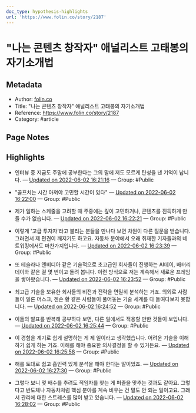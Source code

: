 ```yaml
---
doc_type: hypothesis-highlights
url: 'https://www.folin.co/story/2187'
---
```


# "나는 콘텐츠 창작자" 애널리스트 고태봉의 자기소개법

## Metadata
- Author: [folin.co]()
- Title: "나는 콘텐츠 창작자" 애널리스트 고태봉의 자기소개법
- Reference: https://www.folin.co/story/2187
- Category: #article

## Page Notes
## Highlights
- 인터뷰 중 지금도 주말에 공부한다는 그의 말에 저도 모르게 탄성을 낸 기억이 납니다. — [Updated on 2022-06-02 16:21:16](https://hyp.is/ly10juJEEeypvDcVThnfUA/www.folin.co/story/2187) — Group: #Public

- "골프치는 시간 아껴야 고민할 시간이 있다" — [Updated on 2022-06-02 16:22:00](https://hyp.is/sXcjOuJEEeyIzcvJdgE3Jg/www.folin.co/story/2187) — Group: #Public

- 제가 일하는 스케줄을 고려할 때 주중에는 깊이 고민하거나, 콘텐츠를 진득하게 만들 수가 없습니다.  — [Updated on 2022-06-02 16:22:21](https://hyp.is/vlTLrOJEEey_2WdxD94kCw/www.folin.co/story/2187) — Group: #Public

- 이렇게 '고급 투자자'라고 불리는 분들을 만나다 보면 차원이 다른 질문을 받습니다. 그러면서 제 편견이 깨지기도 하고요. 자동차 분야에서 오래 취재한 기자들과의 네트워킹에서도 마찬가지입니다. — [Updated on 2022-06-02 16:23:39](https://hyp.is/7EQ1IOJEEeyOew_fikkMGQ/www.folin.co/story/2187) — Group: #Public

-  또 테슬라나 엔비디아 같은 기술적으로 초고급인 회사들이 진행하는 AI데이, 배터리데이와 같은 걸 몇 번이고 돌려 봅니다. 이런 방식으로 저는 계속해서 새로운 프레임을 쌓아왔습니다. — [Updated on 2022-06-02 16:23:52](https://hyp.is/9AAfDuJEEey2bi89bBtFLg/www.folin.co/story/2187) — Group: #Public

- 최고급 기술을 보유한 회사들의 비전과 전략을 면밀히 분석하는 거죠. 의외로 사람들이 일론 머스크, 젠슨 황 같은 사람들이 풀어놓는 기술 세계를 다 들여다보지 못합니다. — [Updated on 2022-06-02 16:24:52](https://hyp.is/F717lOJFEeykVzPlFmq6sw/www.folin.co/story/2187) — Group: #Public

- 이들의 발표를 반복해 공부하다 보면, 다른 일에서도 적용할 만한 것들이 보입니다.  — [Updated on 2022-06-02 16:25:44](https://hyp.is/NvmJiuJFEeylWYci63bWjg/www.folin.co/story/2187) — Group: #Public

- 이 경험을 계기로 쉽게 설명하는 게 제 일이라고 생각했습니다. 어려운 기술을 이해하기 쉽게 하는 거죠. 이해를 해야 중요한 의사결정을 할 수 있거든요. — [Updated on 2022-06-02 16:25:58](https://hyp.is/P3liLuJFEeyTYbuuDKM_cw/www.folin.co/story/2187) — Group: #Public

- 해를 토대로 쉽고 흡인력 있게 분석을 해야 한다는 말이었죠. — [Updated on 2022-06-02 16:27:30](https://hyp.is/dfgmPOJFEeyEvpfHqvgVSA/www.folin.co/story/2187) — Group: #Public

- 그렇다 보니 몇 배수를 추려도 적임자를 찾는 게 퍼즐을 맞추는 것과도 같아요. 그렇다고 반도체나 자동차처럼 핵심 분야를 계속 비우는 건 말도 안 되는 일이고요. 그래서 관리에 대한 스트레스를 많이 받고 있습니다. — [Updated on 2022-06-02 16:28:02](https://hyp.is/iYDkFOJFEey2cRv2hfW0cQ/www.folin.co/story/2187) — Group: #Public




